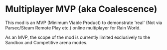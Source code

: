 # Multiplayer MVP (aka Coalescence)

This mod is an MVP (Minimum Viable Product) to demonstrate 'real' (Not via Parsec/Steam Remote Play etc.) online multiplayer for Rain World.

As an MVP, the scope of the mod is currently limited exclusively to the Sandbox and Competitive arena modes.

